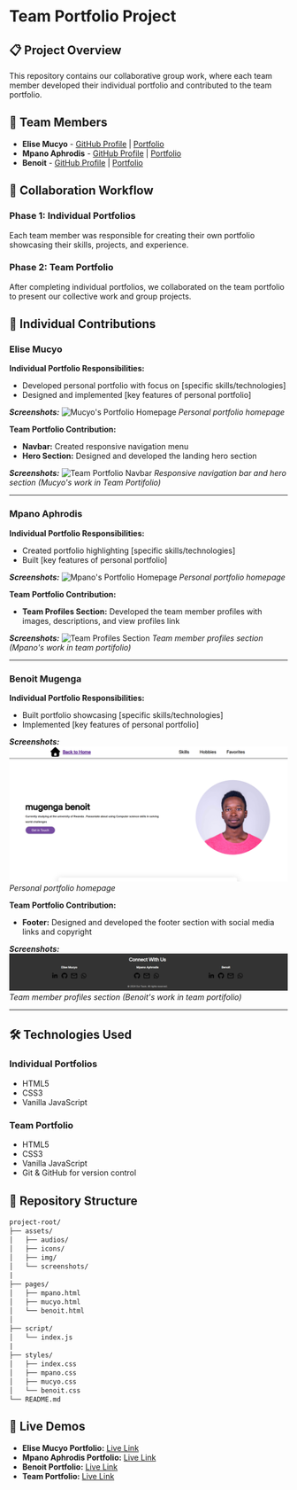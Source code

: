 # Team Portfolio Project

## 📋 Project Overview
This repository contains our collaborative group work, where each team member developed their individual portfolio and contributed to the team portfolio.

## 👥 Team Members
- **Elise Mucyo** - [GitHub Profile](https://github.com/mucyoelise) | [Portfolio](https://mucyoelise.github.io/teamportifolio/pages/mucyo.html)
- **Mpano Aphrodis** - [GitHub Profile](https://github.com/Ballet-ux) | [Portfolio](https://mucyoelise.github.io/teamportifolio/pages/mpano.html)
- **Benoit** - [GitHub Profile](link) | [Portfolio](https://mucyoelise.github.io/teamportifolio/pages/benoit.html)

## 🤝 Collaboration Workflow

### Phase 1: Individual Portfolios
Each team member was responsible for creating their own portfolio showcasing their skills, projects, and experience.

### Phase 2: Team Portfolio
After completing individual portfolios, we collaborated on the team portfolio to present our collective work and group projects.

## 👤 Individual Contributions

### Elise Mucyo

**Individual Portfolio Responsibilities:**
- Developed personal portfolio with focus on [specific skills/technologies]
- Designed and implemented [key features of personal portfolio]

***Screenshots:***
![Mucyo's Portfolio Homepage](./assets/screenshots/mucyo-portifolio.png)
*Personal portfolio homepage*

**Team Portfolio Contribution:**
- **Navbar:** Created responsive navigation menu
- **Hero Section:** Designed and developed the landing hero section

***Screenshots:***
![Team Portfolio Navbar](./assets/screenshots/navbar-heroSection.png)
*Responsive navigation bar and hero section (Mucyo's work in Team Portifolio)*

---

### Mpano Aphrodis

**Individual Portfolio Responsibilities:**
- Created portfolio highlighting [specific skills/technologies]
- Built [key features of personal portfolio]

***Screenshots:***
![Mpano's Portfolio Homepage](./assets/screenshots/mpano-portifolio.png)
*Personal portfolio homepage*

**Team Portfolio Contribution:**
- **Team Profiles Section:** Developed the team member profiles with images, descriptions, and view profiles link

***Screenshots:***
![Team Profiles Section](./assets/screenshots/teamProfilesSection.png)
*Team member profiles section (Mpano's work in team portifolio)*

---

### Benoit Mugenga

**Individual Portfolio Responsibilities:**
- Built portfolio showcasing [specific skills/technologies]
- Implemented [key features of personal portfolio]

***Screenshots:***
![Benoit's Portfolio Homepage](./assets/screenshots/benoit-portifolio.png)
*Personal portfolio homepage*

**Team Portfolio Contribution:**
- **Footer:** Designed and developed the footer section with social media links and copyright

***Screenshots:***
![Team Profiles Section](./assets/screenshots/footer-Benoit.png)
*Team member profiles section (Benoit's work in team portifolio)*

---

## 🛠️ Technologies Used

### Individual Portfolios
- HTML5
- CSS3
- Vanilla JavaScript

### Team Portfolio
- HTML5
- CSS3
- Vanilla JavaScript
- Git & GitHub for version control

## 📂 Repository Structure

```
project-root/
├── assets/
│   ├── audios/
│   ├── icons/
│   ├── img/
│   └── screenshots/
|
├── pages/
│   ├── mpano.html
│   ├── mucyo.html
│   └── benoit.html
│   
├── script/
│   └── index.js
|
├── styles/
│   ├── index.css
│   ├── mpano.css
│   ├── mucyo.css
│   └── benoit.css
└── README.md
```

## 📱 Live Demos

- **Elise Mucyo Portfolio:** [Live Link](https://mucyoelise.github.io/teamportifolio/pages/mucyo.html)
- **Mpano Aphrodis Portfolio:** [Live Link](https://mucyoelise.github.io/teamportifolio/pages/mpano.html)
- **Benoit Portfolio:** [Live Link](https://mucyoelise.github.io/teamportifolio/pages/benoit.html)
- **Team Portfolio:** [Live Link](https://mucyoelise.github.io/teamportifolio/)